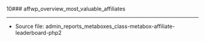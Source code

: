 10### affwp_overview_most_valuable_affiliates

----

- Source file: admin_reports_metaboxes_class-metabox-affiliate-leaderboard-php2